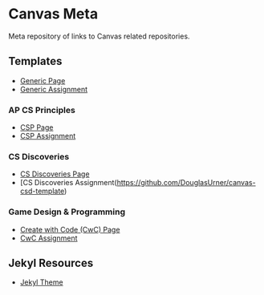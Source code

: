 # Canvas Meta

Meta repository of links to Canvas related repositories.

## Templates

* [Generic Page](https://github.com/DouglasUrner/canvas-page-template)
* [Generic Assignment](https://github.com/DouglasUrner/canvas-assignment-template)

### AP CS Principles

* [CSP Page]()
* [CSP Assignment](https://github.com/DouglasUrner/canvas-cwc-template)

### CS Discoveries

* [CS Discoveries Page]()
* [CS Discoveries Assignment(https://github.com/DouglasUrner/canvas-csd-template)

### Game Design & Programming

* [Create with Code (CwC) Page]()
* [CwC Assignment]()

## Jekyl Resources

* [Jekyl Theme](https://github.com/DouglasUrner/canvas)
